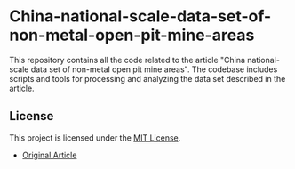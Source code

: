 # China-national-scale-data-set-of-non-metal-open-pit-mine-areas
This repository contains all the code related to the article "China national-scale data set of non-metal open pit mine areas". The codebase includes scripts and tools for processing and analyzing the data set described in the article.

## License

This project is licensed under the [MIT License](LICENSE).


- [Original Article](link-to-article-if-available)

